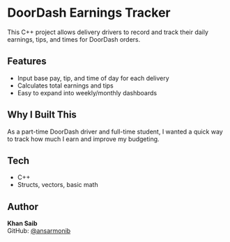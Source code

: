 # DoorDash Earnings Tracker

This C++ project allows delivery drivers to record and track their daily earnings, tips, and times for DoorDash orders.

## Features
- Input base pay, tip, and time of day for each delivery
- Calculates total earnings and tips
- Easy to expand into weekly/monthly dashboards

## Why I Built This
As a part-time DoorDash driver and full-time student, I wanted a quick way to track how much I earn and improve my budgeting.

## Tech
- C++
- Structs, vectors, basic math

## Author
**Khan Saib**  
GitHub: [@ansarmonib](https://github.com/ansarmonib)
